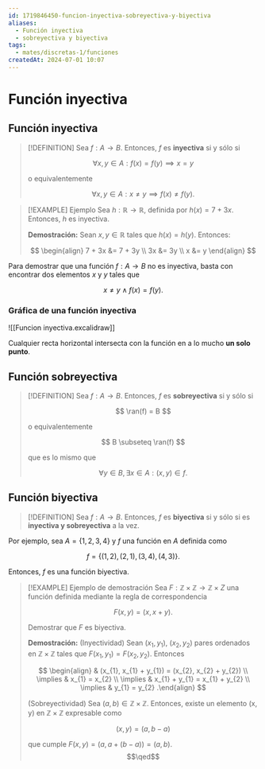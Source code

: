 ```yaml
---
id: 1719846450-funcion-inyectiva-sobreyectiva-y-biyectiva
aliases:
  - Función inyectiva
  - sobreyectiva y biyectiva
tags:
  - mates/discretas-1/funciones
createdAt: 2024-07-01 10:07
---
```


# Función inyectiva

## Función inyectiva

> [!DEFINITION]
> Sea $f: A \to B$. Entonces, $f$ es **inyectiva** si y sólo si
> 
> $$
> \forall x,y \in A : f(x) = f(y) \implies x = y
> $$
> 
> o equivalentemente
> 
> $$
> \forall x,y \in A : x \neq y \implies f(x) \neq f(y)
> .$$

> [!EXAMPLE] Ejemplo
> Sea $h: \mathbb{R} \to \mathbb{R}$, definida por $h(x) = 7 + 3x$. Entonces, $h$ es inyectiva.
> 
> **Demostración:** Sean $x,y \in \mathbb{R}$ tales que $h(x) = h(y)$. Entonces:
> 
> $$
> \begin{align}
> 7 + 3x &= 7 + 3y \\
> 3x &= 3y \\
> x &= y
> \end{align}
> $$

Para demostrar que una función $f: A \to B$ no es inyectiva, basta con encontrar dos elementos $x$ y $y$ tales que

$$
x \neq y \land f(x) = f(y)
.
$$

### Gráfica de una función inyectiva

![[Funcion inyectiva.excalidraw]]

Cualquier recta horizontal intersecta con la función en a lo mucho **un solo punto**.

## Función sobreyectiva

> [!DEFINITION]
> Sea $f: A \to B$. Entonces, $f$ es **sobreyectiva** si y sólo si
> 
> $$
> \ran(f) = B
> $$
> 
> o equivalentemente
> 
> $$
> B \subseteq \ran(f)
> $$
> 
> que es lo mismo que
> 
> $$
> \forall y \in B, \exists x \in A : (x,y) \in f
> .$$

## Función biyectiva

> [!DEFINITION]
> Sea $f: A \to B$. Entonces, $f$ es **biyectiva** si y sólo si es **inyectiva y sobreyectiva** a la vez.

Por ejemplo, sea $A = \left\{ 1, 2, 3, 4 \right\}$ y $f$ una función en $A$ definida como

$$
f = \left\{ (1, 2), (2, 1), (3, 4), (4, 3) \right\}
.
$$

Entonces, $f$ es una función biyectiva.

> [!EXAMPLE] Ejemplo de demostración
> Sea $F: \mathbb{Z} \times \mathbb{Z} \to \mathbb{Z} \times Z$ una función definida mediante la regla de correspondencia
> 
> $$
> F(x,y) = (x, x + y)
> .$$
> 
> Demostrar que $F$ es biyectiva.
> 
> **Demostración:** (Inyectividad) Sean $(x_{1}, y_{1})$, $(x_{2}, y_{2})$ pares ordenados en $\mathbb{Z} \times \mathbb{Z}$ tales que $F(x_{1}, y_{1}) = F(x_{2}, y_{2})$. Entonces
> 
> $$
> \begin{align}
> & (x_{1}, x_{1} + y_{1}) = (x_{2}, x_{2} + y_{2}) \\
> \implies & x_{1} = x_{2} \\
> \implies & x_{1} + y_{1} = x_{1} + y_{2} \\
> \implies & y_{1} = y_{2}
> .\end{align}
> $$
> 
> (Sobreyectividad) Sea $(a, b) \in \mathbb{Z} \times \mathbb{Z}$. Entonces, existe un elemento (x, y) en $\mathbb{Z} \times \mathbb{Z}$ expresable como
> 
> $$
> (x, y) = (a, b - a)
> $$
> 
> que cumple $F(x, y) = (a, a + (b - a)) = (a, b)$.
> $$\qed$$
